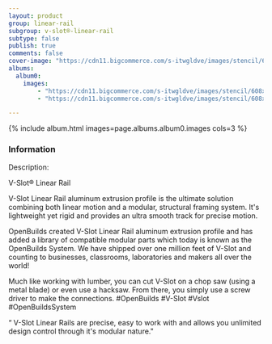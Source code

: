 ```yaml
---
layout: product
group: linear-rail
subgroup: v-slot®-linear-rail
subtype: false
publish: true
comments: false
cover-image: "https://cdn11.bigcommerce.com/s-itwgldve/images/stencil/608x608/products/313/3995/All_V-Slot_for_Render_20x20_Silver__46631.1675310620.png?c=2"
albums:
  album0:
    images:
        - "https://cdn11.bigcommerce.com/s-itwgldve/images/stencil/608x608/products/313/3995/All_V-Slot_for_Render_20x20_Silver__46631.1675310620.png?c=2"
        - "https://cdn11.bigcommerce.com/s-itwgldve/images/stencil/608x608/products/313/3994/All_V-Slot_for_Render_20x20_Black__88595.1675310620.png?c=2"

---
```


{% include album.html images=page.albums.album0.images cols=3 %}

### Information

Description:
 

  V-Slot® Linear Rail

  V-Slot Linear Rail aluminum extrusion profile is the ultimate solution combining both linear motion and a modular, structural framing system. It\'s lightweight yet rigid and provides an ultra smooth track for precise motion.

OpenBuilds created V-Slot Linear Rail aluminum extrusion profile and has added a library of compatible modular parts which today is known as the OpenBuilds System. We have shipped over one million feet of V-Slot and counting to businesses, classrooms, laboratories and makers all over the world!

Much like working with lumber, you can cut V-Slot on a chop saw (using a metal blade) or even use a hacksaw. From there, you simply use a screw driver to make the connections. #OpenBuilds #V-Slot #Vslot #OpenBuildsSystem

  “ V-Slot Linear Rails are precise, easy to work with and allows you unlimited design control through it\'s modular nature."

